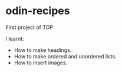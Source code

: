 # odin-recipes

First project of TOP

    


I learnt: 
- How to make headings. 
- How to make ordered and unordered lists. 
- How to insert images.
